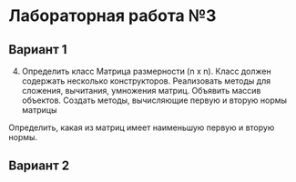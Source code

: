 # Лабораторная работа №3
## Вариант 1
4. Определить класс Матрица размерности (n x n). Класс должен содержать несколько конструкторов. Реализовать методы для сложения, вычитания, умножения матриц. Объявить массив объектов. Создать методы, вычисляющие первую и вторую нормы матрицы

Определить, какая из матриц имеет наименьшую первую и вторую нормы.
## Вариант 2